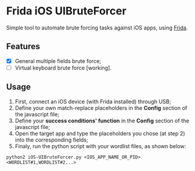 # Frida iOS UIBruteForcer

Simple tool to automate brute forcing tasks against iOS apps, using [Frida](https://www.frida.re).

## Features

- [x] General multiple fields brute force;
- [ ] Virtual keyboard brute force [working].

## Usage

1. First, connect an iOS device (with Frida installed) through USB;
2. Define your own match-replace placeholders in the **Config** section of the javascript file;
3. Define your **success conditions' function** in the **Config** section of the javascript file;
4. Open the target app and type the placeholders you chose (at step 2) into the corresponding fields;
5. Finaly, run the python script with your wordlist files, as shown below:
```
python2 iOS-UIBruteForcer.py <IOS_APP_NAME_OR_PID> <WORDLIST#1,WORDLIST#2...>
```
